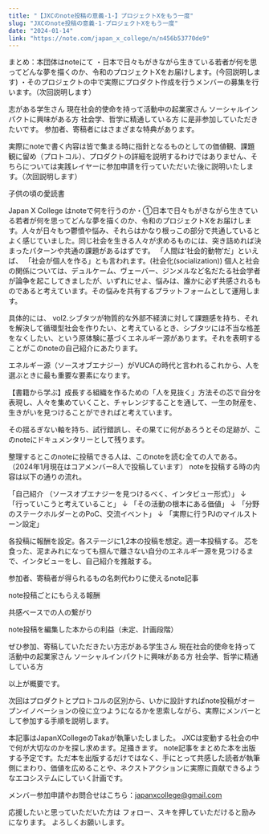 ```yaml
---
title: "【JXCのnote投稿の意義-1-】プロジェクトXをもう一度"
slug: "JXCのnote投稿の意義-1-プロジェクトXをもう一度"
date: "2024-01-14"
link: "https://note.com/japan_x_college/n/n456b53770de9"
---
```


まとめ：本団体はnoteにて
・日本で日々もがきながら生きている若者が何を思ってどんな夢を描くのか、令和のプロジェクトXをお届けします。(今回説明します)
・そのプロジェクトの中で実際にプロダクト作成を行うメンバーの募集を行います。（次回説明します）

志がある学生さん
現在社会的使命を持って活動中の起業家さん
ソーシャルインパクトに興味がある方
社会学、哲学に精通している方
に是非参加していただきたいです。
参加者、寄稿者にはさまざまな特典があります。

実際にnoteで書く内容は皆で集まる時に指針となるものとしての価値観、課題観に留め（プロトコル）、プロダクトの詳細を説明するわけではありません、そちらについては実践レイヤーに参加申請を行っていただいた後に説明いたします。（次回説明します）

子供の頃の愛読書


Japan X College はnoteで何を行うのか・①日本で日々もがきながら生きている若者が何を思ってどんな夢を描くのか、令和のプロジェクトXをお届けします。人々が日々もつ鬱憤や悩み、それらはかなり根っこの部分で共通しているとよく感じていました。同じ社会を生きる人々が求めるものには、突き詰めれば決まったパターンや共通の課題があるはずです。
「人間は‘社会的動物’だ」といえば、
「社会が個人を作る」とも言われます。(社会化(socialization))
個人と社会の関係については、デュルケーム、ヴェーバー、ジンメルなど名だたる社会学者が論争を起こしてきましたが、いずれにせよ、悩みは、誰かに必ず共感されるものであると考えています。その悩みを共有するプラットフォームとして運用します。

具体的には、
vol2.シブタツが物質的な外部不経済に対して課題感を持ち、それを解決して循環型社会を作りたい、と考えているとき、シブタツには不当な格差をなくしたい、という原体験に基づくエネルギー源があります。それを表明することがこのnoteの自己紹介にあたります。

エネルギー源（ソースオブエナジー）がVUCAの時代と言われるこれから、人を選ぶときに最も重要な要素になります。

【書籍から学ぶ】成長する組織を作るための「人を見抜く」方法その芯で自分を表現し、人々を集めていくこと、チャレンジすることを通して、一生の財産を、生きがいを見つけることができればと考えています。

その揺るぎない軸を持ち、試行錯誤し、その果てに何があろうとその足跡が、このnoteにドキュメンタリーとして残ります。

整理するとこのnoteに投稿できる人は、このnoteを読む全ての人である。（2024年1月現在はコアメンバー8人で投稿しています）
noteを投稿する時の内容は以下の通りの流れ。

「自己紹介
（ソースオブエナジーを見つけるべく、インタビュー形式）」
↓
「行っていこうと考えていること」
↓
「その活動の根本にある価値」
↓
「分野のステークホルダーとのPoC、交流イベント」
↓
「実際に行うPJのマイルストーン設定」

各投稿に報酬を設定。各ステージに1,2本の投稿を想定。週一本投稿する。
芯を食った、泥まみれになっても掴んで離さない自分のエネルギー源を見つけるまで、インタビューをし、自己紹介を推敲する。

参加者、寄稿者が得られるもの名刺代わりに使えるnote記事

note投稿ごとにもらえる報酬

共感ベースでの人の繋がり

note投稿を編集した本からの利益（未定、計画段階）

ぜひ参加、寄稿していただきたい方志がある学生さん
現在社会的使命を持って活動中の起業家さん
ソーシャルインパクトに興味がある方
社会学、哲学に精通している方

以上が概要です。

次回はプロダクトとプロトコルの区別から、いかに設計すればnote投稿がオープンイノベーションの役に立つようになるかを思索しながら、実際にメンバーとして参加する手順を説明します。

本記事はJapanXCollegeのTakaが執筆いたしました。
JXCは変動する社会の中で何が大切なのかを探し求めます。足掻きます。
note記事をまとめた本を出版する予定です。ただ本を出版するだけではなく、手にとって共感した読者が執筆側にまわり、価値を広めることや、ネクストアクションに実際に貢献できるようなエコシステムにしていく計画です。

メンバー参加申請やお問合せはこちら：japanxcollege@gmail.com

応援したいと思っていただいた方は
フォロー、スキを押していただけると励みになります。
よろしくお願いします。